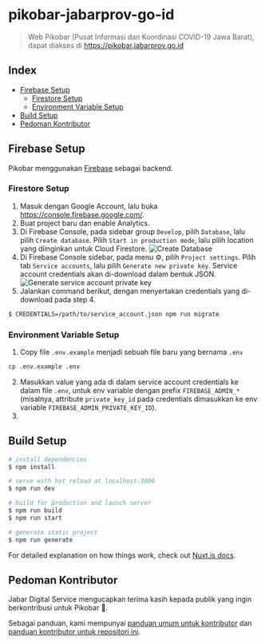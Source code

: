 # pikobar-jabarprov-go-id
> Web Pikobar (Pusat Informasi dan Koordinasi COVID-19 Jawa Barat), dapat diakses di https://pikobar.jabarprov.go.id

## Index
- [Firebase Setup](#firebase-setup)
  - [Firestore Setup](#firestore-setup)
  - [Environment Variable Setup](#environment-variable-setup)
- [Build Setup](#build-setup)
- [Pedoman Kontributor](#pedoman-kontributor)

## Firebase Setup
Pikobar menggunakan [Firebase](https://firebase.google.com/) sebagai backend.

### Firestore Setup
1. Masuk dengan Google Account, lalu buka https://console.firebase.google.com/.
2. Buat project baru dan enable Analytics.
3. Di Firebase Console, pada sidebar group `Develop`, pilih `Database`, lalu pilih `Create database`. Pilih `Start in production mode`, lalu pilih location yang diinginkan untuk Cloud Firestore.
![Create Database](https://user-images.githubusercontent.com/4391973/77878823-69d3ec80-7283-11ea-8a83-62857b58f229.png)
4. Di Firebase Console sidebar, pada menu :gear:, pilih `Project settings`. Pilih tab `Service accounts`, lalu pilih `Generate new private key`. Service account credentials akan di-download dalam bentuk JSON.
![Generate service account private key](https://user-images.githubusercontent.com/4391973/77879531-d7344d00-7284-11ea-880c-bedab6e508bd.png)
5. Jalankan command berikut, dengan menyertakan credentials yang di-download pada step 4.
```bash
$ CREDENTIALS=/path/to/service_account.json npm run migrate
```

### Environment Variable Setup
1. Copy file `.env.example` menjadi sebuah file baru yang bernama  `.env`
```bash
cp .env.example .env
```
2. Masukkan value yang ada di dalam service account credentials ke dalam file `.env`, untuk env variable dengan prefix `FIREBASE_ADMIN_*` (misalnya, attribute `private_key_id` pada credentials dimasukkan ke env variable `FIREBASE_ADMIN_PRIVATE_KEY_ID`).
3.

## Build Setup

``` bash
# install dependencies
$ npm install

# serve with hot reload at localhost:3000
$ npm run dev

# build for production and launch server
$ npm run build
$ npm run start

# generate static project
$ npm run generate
```

For detailed explanation on how things work, check out [Nuxt.js docs](https://nuxtjs.org).

## Pedoman Kontributor

Jabar Digital Service mengucapkan terima kasih kepada publik yang ingin berkontribusi untuk Pikobar :pray:.

Sebagai panduan, kami mempunyai [panduan umum untuk kontributor](https://github.com/jabardigitalservice/pikobar-relawan-readme/blob/master/README.md) dan [panduan kontributor untuk repositori ini](CONTRIBUTING.md).
